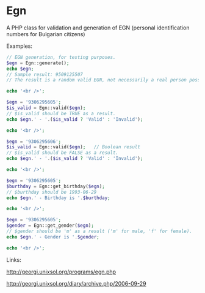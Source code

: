 Egn
===

A PHP class for validation and generation of EGN (personal identification numbers for Bulgarian citizens)

Examples:

```php
// EGN generation, for testing purposes.
$egn = Egn::generate();
echo $egn;
// Sample result: 9509125507
// The result is a random valid EGN, not necessarily a real person posseses it.

echo '<br />';

$egn = '9306295605';
$is_valid = Egn::valid($egn);
// $is_valid should be TRUE as a result.
echo $egn.' - '.($is_valid ? 'Valid' : 'Invalid');

echo '<br />';

$egn = '9306295606';
$is_valid = Egn::valid($egn);   // Boolean result
// $is_valid should be FALSE as a result.
echo $egn.' - '.($is_valid ? 'Valid' : 'Invalid');

echo '<br />';

$egn = '9306295605';
$burthday = Egn::get_birthday($egn);
// $burthday should be 1993-06-29
echo $egn.' - Birthday is '.$burthday;

echo '<br />';

$egn = '9306295605';
$gender = Egn::get_gender($egn);
// $gender should be 'm' as a result ('m' for male, 'f' for female).
echo $egn.' - Gender is '.$gender;

echo '<br />';
```

Links:

http://georgi.unixsol.org/programs/egn.php

http://georgi.unixsol.org/diary/archive.php/2006-09-29
